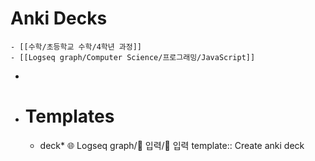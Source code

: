 # Anki Decks
	- [[수학/초등학교 수학/4학년 과정]]
	- [[Logseq graph/Computer Science/프로그래밍/JavaScript]]
-
- # Templates
	- deck* 🌐 Logseq graph/📂 입력/📖 입력
	  template:: Create anki deck